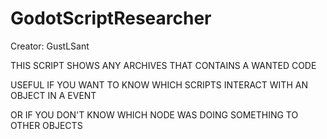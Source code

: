 # GodotScriptResearcher
Creator: GustLSant<p>
THIS SCRIPT SHOWS ANY ARCHIVES THAT CONTAINS A WANTED CODE<p>
USEFUL IF YOU WANT TO KNOW WHICH SCRIPTS INTERACT WITH AN OBJECT IN A EVENT<p>
OR IF YOU DON'T KNOW WHICH NODE WAS DOING SOMETHING TO OTHER OBJECTS
